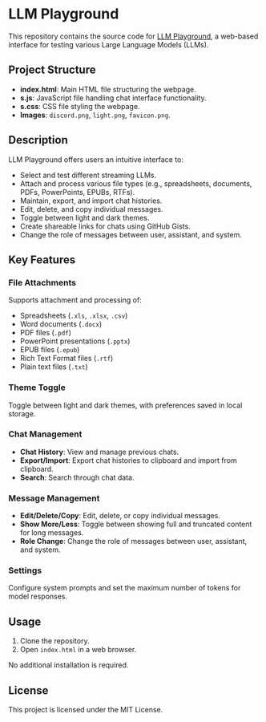 # LLM Playground

This repository contains the source code for [LLM Playground](https://llmplayground.net), a web-based interface for testing various Large Language Models (LLMs).

## Project Structure

- **index.html**: Main HTML file structuring the webpage.
- **s.js**: JavaScript file handling chat interface functionality.
- **s.css**: CSS file styling the webpage.
- **Images**: `discord.png`, `light.png`, `favicon.png`.

## Description

LLM Playground offers users an intuitive interface to:

- Select and test different streaming LLMs.
- Attach and process various file types (e.g., spreadsheets, documents, PDFs, PowerPoints, EPUBs, RTFs).
- Maintain, export, and import chat histories.
- Edit, delete, and copy individual messages.
- Toggle between light and dark themes.
- Create shareable links for chats using GitHub Gists.
- Change the role of messages between user, assistant, and system.

## Key Features

### File Attachments

Supports attachment and processing of:
- Spreadsheets (`.xls`, `.xlsx`, `.csv`)
- Word documents (`.docx`)
- PDF files (`.pdf`)
- PowerPoint presentations (`.pptx`)
- EPUB files (`.epub`)
- Rich Text Format files (`.rtf`)
- Plain text files (`.txt`)

### Theme Toggle

Toggle between light and dark themes, with preferences saved in local storage.

### Chat Management

- **Chat History**: View and manage previous chats.
- **Export/Import**: Export chat histories to clipboard and import from clipboard.
- **Search**: Search through chat data.

### Message Management

- **Edit/Delete/Copy**: Edit, delete, or copy individual messages.
- **Show More/Less**: Toggle between showing full and truncated content for long messages.
- **Role Change**: Change the role of messages between user, assistant, and system.

### Settings

Configure system prompts and set the maximum number of tokens for model responses.

## Usage

1. Clone the repository.
2. Open `index.html` in a web browser.

No additional installation is required.

## License

This project is licensed under the MIT License.

